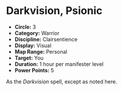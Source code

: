 # Darkvision, Psionic

- **Circle:** 3
- **Category:** Warrior
- **Discipline:** Clairsentience
- **Display:** Visual
- **Map Range:** Personal
- **Target:** You
- **Duration:** 1 hour per manifester level
- **Power Points:** 5

As the *Darkvision* spell, except as noted here.

